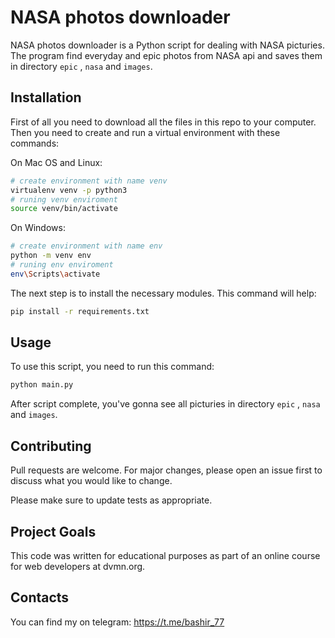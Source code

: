 # NASA photos downloader

NASA photos downloader is a Python script for dealing with NASA picturies. The program find everyday and epic photos from NASA api  and  saves them in directory `epic` ,  `nasa`  and  `images`.

## Installation

First of all you need to download all the files in this repo to your computer. Then you need to create and run a virtual environment with these commands:

On Mac OS and Linux:
```bash
# create environment with name venv
virtualenv venv -p python3
# runing venv enviroment
source venv/bin/activate
```

On Windows:
```bash
# create environment with name env
python -m venv env
# runing env enviroment
env\Scripts\activate
```

The next step is to install the necessary modules. This command will help:
```bash
pip install -r requirements.txt
```


## Usage

To use this script, you need to run this command:

```bash
python main.py
```

After script complete, you've gonna see all picturies in directory `epic` ,  `nasa`  and  `images`.


## Contributing

Pull requests are welcome. For major changes, please open an issue first
to discuss what you would like to change.

Please make sure to update tests as appropriate.

## Project Goals
This code was written for educational purposes as part of an online course for web developers at dvmn.org.

## Contacts

You can find my on telegram: https://t.me/bashir_77